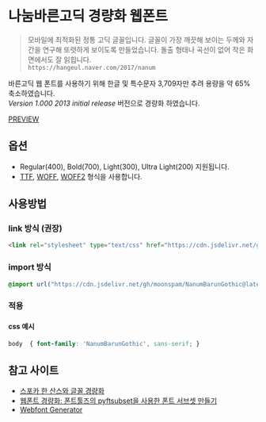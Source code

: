 # 나눔바른고딕 경량화 웹폰트

> 모바일에 최적화된 정통 고딕 글꼴입니다. 글꼴이 가장 깨끗해 보이는 두께와 자간을 연구해 또렷하게 보이도록 만들었습니다. 돌출 형태나 곡선이 없어 작은 화면에서도 잘 읽힙니다.  
`https://hangeul.naver.com/2017/nanum`

바른고딕 웹 폰트를 사용하기 위해 한글 및 특수문자 3,709자만 추려 용량을 약 65% 축소하였습니다.  
*Version 1.000 2013 initial release* 버전으로 경량화 하였습니다.

[PREVIEW](https://htmlpreview.github.io/?https://raw.githubusercontent.com/moonspam/NanumBarunGothic/master/index.html)

## 옵션

- Regular(400), Bold(700), Light(300), Ultra Light(200) 지원됩니다.
- [TTF](https://en.wikipedia.org/wiki/TrueType), [WOFF](https://en.wikipedia.org/wiki/Web_Open_Font_Format), [WOFF2](https://www.w3.org/TR/WOFF2/) 형식을 사용합니다.

## 사용방법

### link 방식 (권장)

```html
<link rel="stylesheet" type="text/css" href="https://cdn.jsdelivr.net/gh/moonspam/NanumBarunGothic@latest/nanumbarungothicsubset.css">
```

### import 방식

```css
@import url("https://cdn.jsdelivr.net/gh/moonspam/NanumBarunGothic@latest/nanumbarungothicsubset.css");
```

### 적용

#### css 예시

```css
body  { font-family: 'NanumBarunGothic', sans-serif; }
```

## 참고 사이트

- [스포카 한 산스와 글꼴 경량화](https://spoqa.github.io/2015/10/14/making-spoqa-han-sans.html)
- [웹폰트 경량화: 폰트툴즈의 pyftsubset을 사용한 폰트 서브셋 만들기](https://www.44bits.io/ko/post/optimization_webfont_with_pyftsubnet)
- [Webfont Generator](https://www.fontsquirrel.com/tools/webfont-generator)
